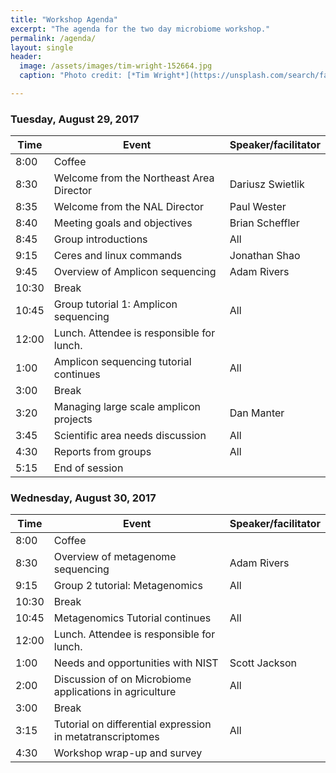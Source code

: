```yaml
---
title: "Workshop Agenda"
excerpt: "The agenda for the two day microbiome workshop."
permalink: /agenda/
layout: single
header:
  image: /assets/images/tim-wright-152664.jpg
  caption: "Photo credit: [*Tim Wright*](https://unsplash.com/search/farm?photo=syQM-YpaEW4)"

---
```


### Tuesday, August 29, 2017

Time | Event | Speaker/facilitator
---- | ----- | -------------------
8:00 | Coffee
8:30 | Welcome from the Northeast Area Director | Dariusz Swietlik
8:35 | Welcome from the NAL Director | Paul Wester
8:40 | Meeting goals and objectives | Brian Scheffler
8:45 | Group introductions | All
9:15 | Ceres and linux commands | Jonathan Shao
9:45 | Overview of Amplicon sequencing | Adam Rivers
10:30 | Break
10:45 | Group tutorial 1: Amplicon sequencing | All
12:00 | Lunch. Attendee is responsible for lunch.
1:00 | Amplicon sequencing tutorial continues | All
3:00 | Break
3:20 | Managing large scale amplicon projects | Dan Manter
3:45 | Scientific area needs discussion | All
4:30 | Reports from groups | All
5:15 | End of session |

### Wednesday, August 30, 2017

Time | Event | Speaker/facilitator
---- | ----- | -------------------
8:00 | Coffee
8:30 | Overview of metagenome sequencing | Adam Rivers
9:15 | Group 2 tutorial: Metagenomics | All
10:30 | Break
10:45 | Metagenomics Tutorial continues | All
12:00 | Lunch. Attendee is responsible for lunch.
1:00 | Needs and opportunities with NIST | Scott Jackson
2:00 | Discussion of on Microbiome applications in agriculture  | All
3:00 | Break
3:15 | Tutorial on differential expression in metatranscriptomes | All
4:30 | Workshop wrap-up and survey
